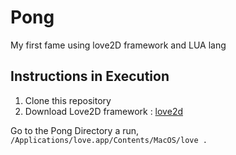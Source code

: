 # Pong
My first fame using love2D framework and LUA lang

## Instructions in Execution

1. Clone this repository
2. Download Love2D framework : [love2d](https://love2d.org/)

Go to the Pong Directory a run,
`/Applications/love.app/Contents/MacOS/love .`

